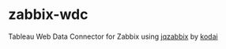 # zabbix-wdc
Tableau Web Data Connector for Zabbix using [jqzabbix](https://github.com/kodai/jqzabbix) by [kodai](https://github.com/kodai)
